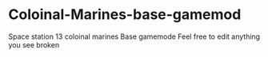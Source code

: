 Coloinal-Marines-base-gamemod
=============================

Space station 13 coloinal marines Base gamemode
Feel free to edit anything you see broken
